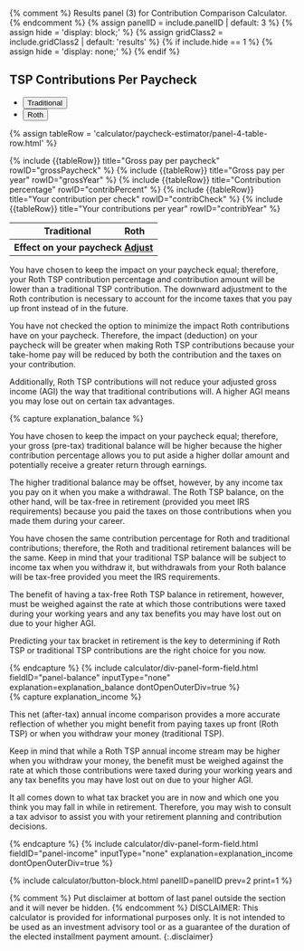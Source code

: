 {% comment %}
Results panel (3) for Contribution Comparison Calculator.
{% endcomment %}
{% assign panelID = include.panelID | default: 3 %}
{% assign hide = 'display: block;' %}
{% assign gridClass2 = include.gridClass2 | default: 'results' %}
{% if include.hide == 1 %} {% assign hide = 'display: none;' %} {% endif %}

<section id="panel-{{ panelID }}" class="calculator-panel contribution-comparison-calculator" style="{{ hide }}" markdown="1">
<section id="comparison-section" class="calculator-panel comparison contribution-comparison-calculator" markdown="1">

<h2>TSP Contributions Per Paycheck</h2>

<ul class="table-header-buttons">
  <li class="bg-blue active">
    <button type="button">Traditional</button>
  </li>
  <li class="bg-blue">
    <button type="button">Roth</button>
  </li>
</ul>  

{% assign tableRow = 'calculator/paycheck-estimator/panel-4-table-row.html' %}
<table>
  <thead>
    <tr>
      <th class="hide w"></th>
      <th class="bg-blue default">Traditional</th>
      <th class="bg-blue rightRow">Roth</th>
    </tr>
  </thead>
  <tbody>
    <tr>
      <th colspan="3" class="compare-two">
        <div class="flex space-between"><span>Effect on your paycheck</span> <a href="javascript:showPanel(2);">Adjust <i class="fal fa-sliders-v"></i></a></div>
      </th>
    </tr>
{% include {{tableRow}} title="Gross pay per paycheck" rowID="grossPaycheck" %}
{% include {{tableRow}} title="Gross pay per year" rowID="grossYear" %}
{% include {{tableRow}} title="Contribution percentage" rowID="contribPercent" %}
{% include {{tableRow}} title="Your contribution per check" rowID="contribCheck" %}
{% include {{tableRow}} title="Your contributions per year" rowID="contribYear" %}
  </tbody>
</table>

<p id="checked-effect">
You have chosen to keep the impact on your paycheck equal; therefore, your Roth TSP contribution percentage and contribution amount will be lower than a traditional TSP contribution. The downward adjustment to the Roth contribution is necessary to account for the income taxes that you pay up front instead of in the future.
</p>
<p id="not-checked-effect">
You have not checked the option to minimize the impact Roth contributions have on your paycheck. Therefore, the impact (deduction) on your paycheck will be greater when making Roth TSP contributions because your take-home pay will be reduced by both the contribution and the taxes on your contribution.
</p>

Additionally, Roth TSP contributions will not reduce your adjusted gross income (AGI) the way that traditional contributions will. A higher AGI means you may lose out on certain tax advantages.
</section>

<section id="balance-section" class="calculator-panel contribution-comparison-calculator" markdown="1">

<div id="account-balance-chart"></div>

{% capture explanation_balance %}
<div id="checked-balance">
<p>You have chosen to keep the impact on your paycheck equal; therefore, your gross (pre-tax) traditional balance will be higher because the higher contribution percentage allows you to put aside a higher dollar amount and potentially receive a greater return through earnings.</p>

<p>The higher traditional balance may be offset, however, by any income tax you pay on it when you make a withdrawal. The Roth TSP balance, on the other hand, will be tax-free in retirement (provided you meet <span data-term="Qualified Earnings" class="js-glossary-toggle term term-end">IRS requirements</span>) because you paid the taxes on those contributions when you made them during your career.</p>
</div>
<div id="not-checked-balance">
<p>You have chosen the same contribution percentage for Roth and traditional contributions; therefore, the Roth and traditional retirement balances will be the same. Keep in mind that your traditional TSP balance will be subject to income tax when you withdraw it, but withdrawals from your Roth balance will be tax-free provided you meet the <span data-term="Qualified Earnings" class="js-glossary-toggle term term-end">IRS requirements</span>.</p>

<p>The benefit of having a tax-free Roth TSP balance in retirement, however, must be weighed against the rate at which those contributions were taxed during your working years and any tax benefits you may have lost out on due to your higher AGI.</p>
</div>

<p>Predicting your tax bracket in retirement is the key to determining if Roth TSP or traditional TSP contributions are the right choice for you now.</p>
{% endcapture %}
{% include calculator/div-panel-form-field.html fieldID="panel-balance"
  inputType="none" explanation=explanation_balance  dontOpenOuterDiv=true
%}
<!-- END div#deductions-pre-tax-->

</section>
<section id="balance-section" class="calculator-panel contribution-comparison-calculator" markdown="1">

<div id="annual-income-chart"></div>
{% capture explanation_income %}
<p>This net (after-tax) annual income comparison provides a more accurate reflection of whether you might benefit from paying taxes up front (Roth TSP) or when you withdraw your money (traditional TSP).</p>

<p id="not-checked-income">
Keep in mind that while a Roth TSP annual income stream may be higher when you withdraw your money, the benefit must be weighed against the rate at which those contributions were taxed during your working years and any tax benefits you may have lost out on due to your higher AGI.
</p>

<p>It all comes down to what tax bracket you are in now and which one you think you may fall in while in retirement. Therefore, you may wish to consult a tax advisor to assist you with your retirement planning and contribution decisions.</p>
{% endcapture %}
{% include calculator/div-panel-form-field.html fieldID="panel-income"
  inputType="none" explanation=explanation_income  dontOpenOuterDiv=true
%}


{% include calculator/button-block.html panelID=panelID prev=2 print=1 %}

</section> <!-- results -->
</section> <!-- panel -->

{% comment %}
Put disclaimer at bottom of last panel outside the section and it will never be hidden.
{% endcomment %}
DISCLAIMER: This calculator is provided for informational purposes only. It is not intended
to be used as an investment advisory tool or as a guarantee of the duration of the elected
installment payment amount.
{:.disclaimer}
